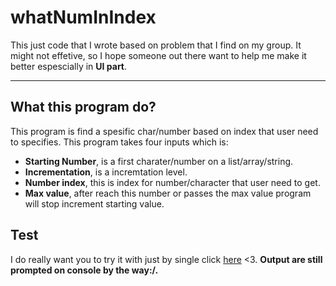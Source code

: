# whatNumInIndex
This just code that I wrote based on problem that I find on my group. It might not effetive, so I hope someone out there want to help me make it better espescially in <b>UI part</b>.
<hr>
<h2>What this program do?</h2>
This program is find a spesific char/number based on index that user need to specifies.
This program takes four inputs which is:
<ul>
  <li><strong>Starting Number</strong>, is a first charater/number on a list/array/string.</li>
  <li><strong>Incrementation</strong>, is a incremtation level.</li>
  <li><strong>Number index</strong>, this is index for number/character that user need to get.</li>
  <li><strong>Max value</strong>, after reach this number or passes the max value program will stop increment starting value.</li>
</ul>
<h2>Test</h2>
I do really want you to try it with just by single click <a href="https://whatnuminindex.khubayan.repl.co" target="_blank">here</a> <3. <strong>Output are still prompted on console by the way:/.
</strong>

